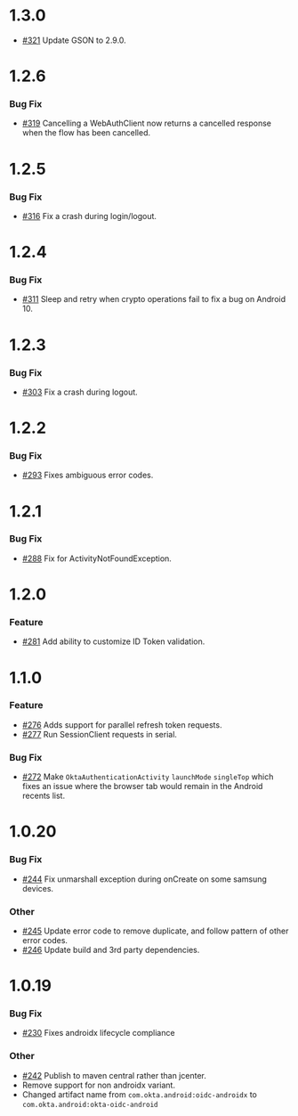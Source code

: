 # 1.3.0
- [#321](https://github.com/okta/okta-oidc-android/pull/321) Update GSON to 2.9.0.

# 1.2.6

### Bug Fix
- [#319](https://github.com/okta/okta-oidc-android/pull/319) Cancelling a WebAuthClient now returns a cancelled response when the flow has been cancelled.

# 1.2.5

### Bug Fix
- [#316](https://github.com/okta/okta-oidc-android/pull/316) Fix a crash during login/logout.

# 1.2.4

### Bug Fix
- [#311](https://github.com/okta/okta-oidc-android/pull/311) Sleep and retry when crypto operations fail to fix a bug on Android 10.

# 1.2.3

### Bug Fix
- [#303](https://github.com/okta/okta-oidc-android/pull/303) Fix a crash during logout.

# 1.2.2

### Bug Fix
- [#293](https://github.com/okta/okta-oidc-android/pull/293) Fixes ambiguous error codes.

# 1.2.1

### Bug Fix
- [#288](https://github.com/okta/okta-oidc-android/pull/288) Fix for ActivityNotFoundException.

# 1.2.0

### Feature
- [#281](https://github.com/okta/okta-oidc-android/pull/281) Add ability to customize ID Token validation.

# 1.1.0

### Feature
- [#276](https://github.com/okta/okta-oidc-android/pull/276) Adds support for parallel refresh token requests.
- [#277](https://github.com/okta/okta-oidc-android/pull/277) Run SessionClient requests in serial.

### Bug Fix
- [#272](https://github.com/okta/okta-oidc-android/pull/272) Make `OktaAuthenticationActivity` `launchMode` `singleTop` which fixes an issue where the browser tab would remain in the Android recents list.

# 1.0.20

### Bug Fix

- [#244](https://github.com/okta/okta-oidc-android/pull/244) Fix unmarshall exception during onCreate on some samsung devices.

### Other

- [#245](https://github.com/okta/okta-oidc-android/pull/245) Update error code to remove duplicate, and follow pattern of other error codes.
- [#246](https://github.com/okta/okta-oidc-android/pull/246) Update build and 3rd party dependencies.

# 1.0.19

### Bug Fix

- [#230](https://github.com/okta/okta-oidc-android/pull/230) Fixes androidx lifecycle compliance

### Other 

- [#242](https://github.com/okta/okta-oidc-android/pull/242) Publish to maven central rather than jcenter.
- Remove support for non androidx variant.
- Changed artifact name from `com.okta.android:oidc-androidx` to `com.okta.android:okta-oidc-android`

